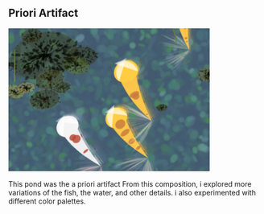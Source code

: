 ## Priori Artifact

<img src="assets/a_priori.png" width="400" alt="Original Pond">

This pond was the a priori artifact
From this composition, i explored more variations of the fish, the water, and other details. i also experimented with different color palettes.

